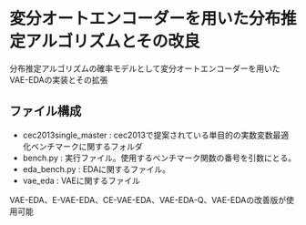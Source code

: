 # 変分オートエンコーダーを用いた分布推定アルゴリズムとその改良
分布推定アルゴリズムの確率モデルとして変分オートエンコーダーを用いたVAE-EDAの実装とその拡張

## ファイル構成
- cec2013single_master : cec2013で提案されている単目的の実数変数最適化ベンチマークに関するフォルダ
- bench.py : 実行ファイル。使用するベンチマーク関数の番号を引数にとる。
- eda_bench.py : EDAに関するファイル。
- vae_eda : VAEに関するファイル

VAE-EDA、E-VAE-EDA、CE-VAE-EDA、VAE-EDA-Q、VAE-EDAの改善版が使用可能